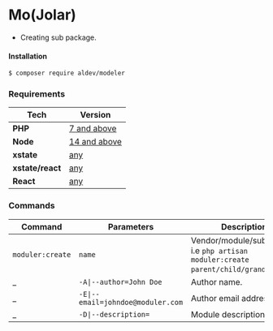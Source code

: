 # Mo(Jolar)

- Creating sub package.


#### Installation

```bash
$ composer require aldev/modeler
```


### Requirements

**Tech** | **Version**
---------|------------
**PHP** | [7 and above](https://www.php.net/)
**Node** | [14 and above](https://nodejs.org/en/)
**xstate** | [any](https://xstate.js.org/docs/)
**xstate/react** | [any](https://xstate.js.org/docs/packages/xstate-react/#quick-start)
**React** | [any](https://reactjs.org/)


### Commands

**Command** | **Parameters** | **Description**
------------|----------------|----------------
`moduler:create` | `name` | Vendor/module/submodule. i.e `php artisan moduler:create parent/child/grandchild`.
_ | `-A\|--author=John Doe` | Author name.
_ | `-E\|--email=johndoe@moduler.com` | Author email address.
_ | `-D\|--description=` | Module description/

